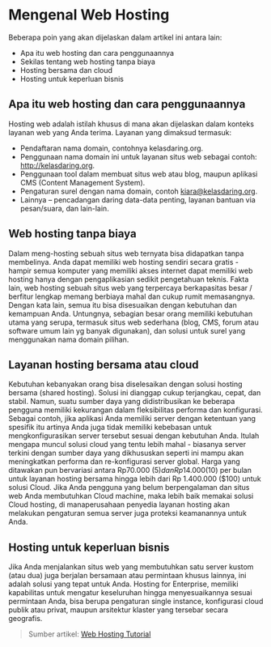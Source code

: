 # Mengenal Web Hosting

Beberapa poin yang akan dijelaskan dalam artikel ini antara lain:

   * Apa itu web hosting dan cara penggunaannya
   * Sekilas tentang web hosting tanpa biaya
   * Hosting bersama dan cloud
   * Hosting untuk keperluan bisnis

## Apa itu web hosting dan cara penggunaannya

Hosting web adalah istilah khusus di mana akan dijelaskan dalam konteks layanan web yang Anda terima. Layanan yang dimaksud termasuk:

 * Pendaftaran nama domain, contohnya kelasdaring.org.
 * Penggunaan nama domain ini untuk layanan situs web sebagai contoh: http://kelasdaring.org.
 * Penggunaan tool dalam membuat situs web atau blog, maupun aplikasi CMS (Content Management System).
 * Pengaturan surel dengan nama domain, contoh kiara@kelasdaring.org.
 * Lainnya – pencadangan daring data-data penting, layanan bantuan via pesan/suara, dan lain-lain.

## Web hosting tanpa biaya

Dalam meng-hosting sebuah situs web ternyata bisa didapatkan tanpa membelinya. Anda dapat memiliki web hosting sendiri secara gratis - hampir semua komputer yang memiliki akses internet dapat memiliki web hosting hanya dengan pengaplikasian sedikit pengetahuan teknis. Fakta lain, web hosting sebuah situs web yang terpercaya berkapasitas besar / berfitur lengkap memang berbiaya mahal dan cukup rumit memasangnya. Dengan kata lain, semua itu bisa disesuaikan dengan kebutuhan dan kemampuan Anda. Untungnya, sebagian besar orang memiliki kebutuhan utama yang serupa, termasuk situs web sederhana (blog, CMS, forum atau software umum lain yg banyak digunakan), dan solusi untuk surel  yang menggunakan nama domain pilihan.

## Layanan hosting bersama atau cloud

Kebutuhan kebanyakan orang bisa diselesaikan dengan solusi hosting bersama (shared hosting). Solusi ini dianggap cukup terjangkau, cepat, dan stabil. Namun, suatu sumber daya yang didistribusikan ke beberapa pengguna memiliki kekurangan dalam fleksibilitas performa dan konfigurasi. Sebagai contoh, jika aplikasi Anda memiliki server dengan ketentuan yang spesifik itu artinya Anda juga tidak memiliki kebebasan untuk mengkonfigurasikan server tersebut sesuai dengan kebutuhan Anda. Itulah mengapa muncul solusi cloud yang tentu lebih mahal - biasanya server terkini dengan sumber daya yang dikhususkan seperti ini mampu akan meningkatkan performa dan re-konfigurasi server global. Harga yang ditawakan pun bervariasi antara Rp70.000 ($5) dan Rp14.000 ($10) per bulan untuk layanan hosting bersama hingga lebih dari Rp 1.400.000 ($100) untuk solusi Cloud. Jika Anda pengguna yang belum berpengalaman dan situs web Anda membutuhkan Cloud machine, maka lebih baik memakai solusi Cloud hosting, di manaperusahaan penyedia layanan hosting akan melakukan pengaturan semua server juga proteksi keamanannya untuk Anda.

## Hosting untuk keperluan bisnis

Jika Anda menjalankan situs web yang membutuhkan satu server kustom (atau dua) juga berjalan bersamaan atau permintaan khusus lainnya, ini adalah solusi yang tepat untuk Anda. Hosting for Enterprise, memiliki kapabilitas untuk mengatur keseluruhan hingga menyesuaikannya sesuai permintaan Anda, bisa berupa pengaturan single instance, konfigurasi cloud publik atau privat, maupun arsitektur klaster yang tersebar secara geografis.    

> Sumber artikel: [Web Hosting Tutorial](https://www.siteground.com/tutorials/webhosting/)
